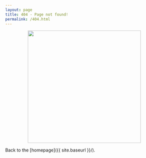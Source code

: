 ```yaml
---
layout: page
title: 404 - Page not found!
permalink: /404.html
---
```


<p align="center">
  <img width="360" src="https://delabassee.com/images/404.png">
</p>

Back to the [homepage]({{ site.baseurl }}/).
